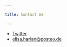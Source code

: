 ```yaml
---

title: Contact me

---
```


* [Twitter](https://twitter.com/harlan_elisa)
* [elisa.harlan@posteo.de](mailto:elisa.harlan@posteo.com)
